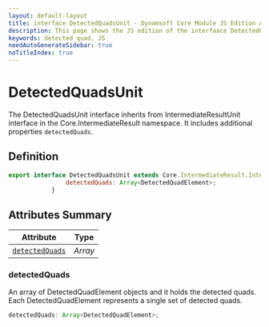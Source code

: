 ```yaml
---
layout: default-layout
title: interface DetectedQuadsUnit - Dynamsoft Core Module JS Edition API Reference
description: This page shows the JS edition of the interfaace DetectedQuadsUnit in Dynamsoft Core Module.
keywords: detected quad, JS
needAutoGenerateSidebar: true
noTitleIndex: true
---
```


# DetectedQuadsUnit

The DetectedQuadsUnit interface inherits from IntermediateResultUnit interface in the Core.IntermediateResult namespace. It includes additional properties `detectedQuads`.

## Definition

```js
export interface DetectedQuadsUnit extends Core.IntermediateResult.IntermediateResultUnit {
                detectedQuads: Array<DetectedQuadElement>;
            }
```

## Attributes Summary

| Attribute               | Type |
|----------------------|-------------|
| [`detectedQuads`](#detectedquads) | *Array<DetectedQuadsUnit>* |

### detectedQuads

An array of DetectedQuadElement objects and it holds the detected quads. Each DetectedQuadElement represents a single set of detected quads.

```js
detectedQuads: Array<DetectedQuadElement>;
```